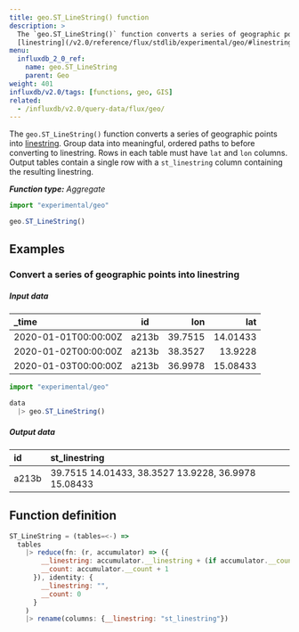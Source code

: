 ```yaml
---
title: geo.ST_LineString() function
description: >
  The `geo.ST_LineString()` function converts a series of geographic points into
  [linestring](/v2.0/reference/flux/stdlib/experimental/geo/#linestring).
menu:
  influxdb_2_0_ref:
    name: geo.ST_LineString
    parent: Geo
weight: 401
influxdb/v2.0/tags: [functions, geo, GIS]
related:
  - /influxdb/v2.0/query-data/flux/geo/
---
```


The `geo.ST_LineString()` function converts a series of geographic points into
[linestring](/v2.0/reference/flux/stdlib/experimental/geo/#linestring).
Group data into meaningful, ordered paths to before converting to linestring.
Rows in each table must have `lat` and `lon` columns.
Output tables contain a single row with a `st_linestring` column containing the resulting linestring.

_**Function type:** Aggregate_

```js
import "experimental/geo"

geo.ST_LineString()
```

## Examples

### Convert a series of geographic points into linestring

##### Input data

| _time                | id    | lon     | lat      |
|:-----                |:--:   | ---:    | ---:     |
| 2020-01-01T00:00:00Z | a213b | 39.7515 | 14.01433 |
| 2020-01-02T00:00:00Z | a213b | 38.3527 | 13.9228  |
| 2020-01-03T00:00:00Z | a213b | 36.9978 | 15.08433 |


```js
import "experimental/geo"

data
  |> geo.ST_LineString()
```

##### Output data

| id    | st_linestring                                       |
|:--    |:-------------                                       |
| a213b | 39.7515 14.01433, 38.3527 13.9228, 36.9978 15.08433 |

## Function definition
```js
ST_LineString = (tables=<-) =>
  tables
    |> reduce(fn: (r, accumulator) => ({
        __linestring: accumulator.__linestring + (if accumulator.__count > 0 then ", " else "") + string(v: r.lat) + " " + string(v: r.lon),
        __count: accumulator.__count + 1
      }), identity: {
        __linestring: "",
        __count: 0
      }
    )
    |> rename(columns: {__linestring: "st_linestring"})
```
